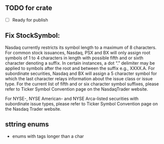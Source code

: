 
## TODO for crate
- [ ] Ready for publish

## Fix StockSymbol:
Nasdaq currently restricts its symbol length to a maximum of 8 characters. 
For common stock issuances, Nasdaq, PSX and BX will only assign root symbols 
of 1 to 4 characters in length with possible fifth and or sixth character 
denoting a suffix. 
In certain instances, a dot “.” delimiter may be applied to symbols after the 
root and between the suffix e.g., XXXX.A. 
For subordinate securities, Nasdaq and BX will assign a 5 character symbol for
which the last character relays information about the issue class or issue type.
For the current list of fifth and or six character symbol suffixes, 
please refer to Ticker Symbol Convention page on the NasdaqTrader website.

For NYSE-, NYSE American- and NYSE Arca-listed securities with 
subordinate issue types, please refer to Ticker Symbol Convention page 
on the Nasdaq Trader website.

## sttring enums
- enums with tags longer than a char

